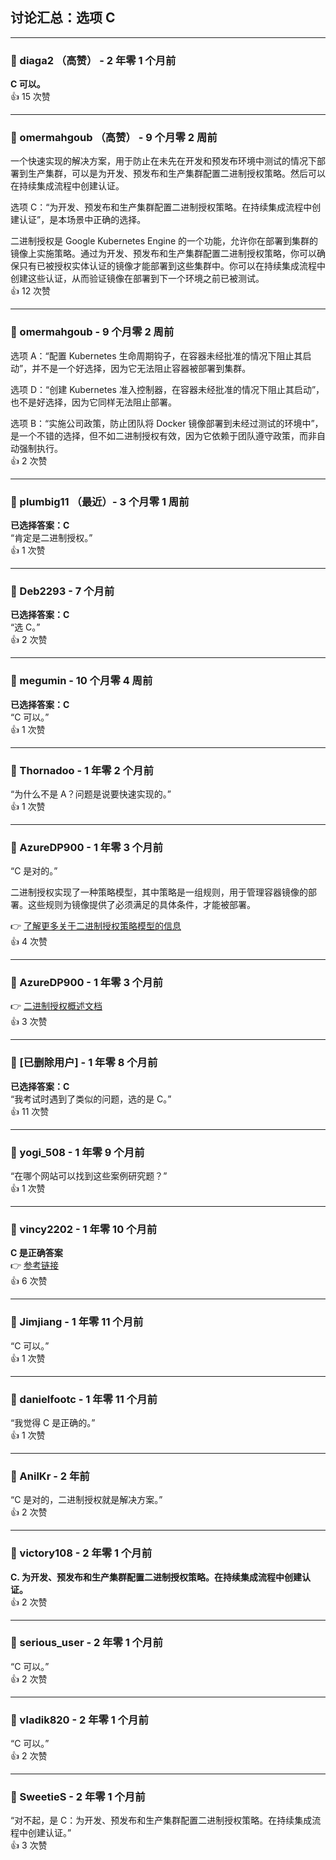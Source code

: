 ## 讨论汇总：选项 C

---

### 💬 diaga2 （高赞） - 2 年零 1 个月前  
**C 可以。**  
👍 15 次赞

---

### 💬 omermahgoub （高赞） - 9 个月零 2 周前  
一个快速实现的解决方案，用于防止在未先在开发和预发布环境中测试的情况下部署到生产集群，可以是为开发、预发布和生产集群配置二进制授权策略。然后可以在持续集成流程中创建认证。

选项 C：“为开发、预发布和生产集群配置二进制授权策略。在持续集成流程中创建认证”，是本场景中正确的选择。

二进制授权是 Google Kubernetes Engine 的一个功能，允许你在部署到集群的镜像上实施策略。通过为开发、预发布和生产集群配置二进制授权策略，你可以确保只有已被授权实体认证的镜像才能部署到这些集群中。你可以在持续集成流程中创建这些认证，从而验证镜像在部署到下一个环境之前已被测试。  
👍 12 次赞

---

### 💬 omermahgoub - 9 个月零 2 周前  
选项 A：“配置 Kubernetes 生命周期钩子，在容器未经批准的情况下阻止其启动”，并不是一个好选择，因为它无法阻止容器被部署到集群。

选项 D：“创建 Kubernetes 准入控制器，在容器未经批准的情况下阻止其启动”，也不是好选择，因为它同样无法阻止部署。

选项 B：“实施公司政策，防止团队将 Docker 镜像部署到未经过测试的环境中”，是一个不错的选择，但不如二进制授权有效，因为它依赖于团队遵守政策，而非自动强制执行。  
👍 2 次赞

---

### 💬 plumbig11 （最近）- 3 个月零 1 周前  
**已选择答案：C**  
“肯定是二进制授权。”  
👍 1 次赞

---

### 💬 Deb2293 - 7 个月前  
**已选择答案：C**  
“选 C。”  
👍 2 次赞

---

### 💬 megumin - 10 个月零 4 周前  
**已选择答案：C**  
“C 可以。”  
👍 1 次赞

---

### 💬 Thornadoo - 1 年零 2 个月前  
“为什么不是 A？问题是说要快速实现的。”  
👍 1 次赞

---

### 💬 AzureDP900 - 1 年零 3 个月前  
“C 是对的。”

二进制授权实现了一种策略模型，其中策略是一组规则，用于管理容器镜像的部署。这些规则为镜像提供了必须满足的具体条件，才能被部署。  

👉 [了解更多关于二进制授权策略模型的信息](https://cloud.google.com/binary-authorization/docs/overview#policy_model)  
👍 4 次赞

---

### 💬 AzureDP900 - 1 年零 3 个月前  
👉 [二进制授权概述文档](https://cloud.google.com/binary-authorization/docs/overview)  
👍 3 次赞

---

### 💬 [已删除用户] - 1 年零 8 个月前  
**已选择答案：C**  
“我考试时遇到了类似的问题，选的是 C。”  
👍 11 次赞

---

### 💬 yogi_508 - 1 年零 9 个月前  
“在哪个网站可以找到这些案例研究题？”  
👍 1 次赞

---

### 💬 vincy2202 - 1 年零 10 个月前  
**C 是正确答案**  
👉 [参考链接](https://cloud.google.com/binary-authorization/docs/overview)  
👍 6 次赞

---

### 💬 Jimjiang - 1 年零 11 个月前  
“C 可以。”  
👍 1 次赞

---

### 💬 danielfootc - 1 年零 11 个月前  
“我觉得 C 是正确的。”  
👍 1 次赞

---

### 💬 AnilKr - 2 年前  
“C 是对的，二进制授权就是解决方案。”  
👍 2 次赞

---

### 💬 victory108 - 2 年零 1 个月前  
**C. 为开发、预发布和生产集群配置二进制授权策略。在持续集成流程中创建认证。**  
👍 2 次赞

---

### 💬 serious_user - 2 年零 1 个月前  
“C 可以。”  
👍 2 次赞

---

### 💬 vladik820 - 2 年零 1 个月前  
“C 可以。”  
👍 2 次赞

---

### 💬 SweetieS - 2 年零 1 个月前  
“对不起，是 C：为开发、预发布和生产集群配置二进制授权策略。在持续集成流程中创建认证。”  
👍 3 次赞
